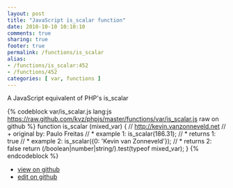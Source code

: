 ```yaml
---
layout: post
title: "JavaScript is_scalar function"
date: 2010-10-10 10:10:10
comments: true
sharing: true
footer: true
permalink: /functions/is_scalar
alias:
- /functions/is_scalar:452
- /functions/452
categories: [ var, functions ]
---
```

A JavaScript equivalent of PHP's is_scalar
<!-- more -->
{% codeblock var/is_scalar.js lang:js https://raw.github.com/kvz/phpjs/master/functions/var/is_scalar.js raw on github %}
function is_scalar (mixed_var) {
    // http://kevin.vanzonneveld.net
    // +   original by: Paulo Freitas
    // *     example 1: is_scalar(186.31);
    // *     returns 1: true
    // *     example 2: is_scalar({0: 'Kevin van Zonneveld'});
    // *     returns 2: false
    return (/boolean|number|string/).test(typeof mixed_var);
}
{% endcodeblock %}
<ul>
 <li><a href="https://github.com/kvz/phpjs/blob/master/functions/var/is_scalar.js">view on github</a></li>
 <li><a href="https://github.com/kvz/phpjs/edit/master/functions/var/is_scalar.js">edit on github</a></li>
</ul>
